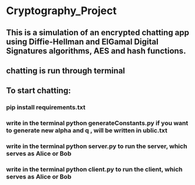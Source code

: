 # Cryptography_Project

## This is a simulation of an encrypted chatting app using Diffie-Hellman and ElGamal Digital Signatures algorithms, AES and hash functions.
## chatting is run through terminal

## To start chatting:

### pip install requirements.txt
### write in the terminal python generateConstants.py if you want to generate new alpha and q , will be written in ublic.txt 
### write in the terminal python server.py to run the server, which serves as Alice or Bob 
### write in the terminal python client.py to run the client, which serves as Alice or Bob 
